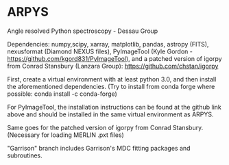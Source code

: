 # ARPYS

Angle resolved Python spectroscopy - Dessau Group

Dependencies: 
numpy,scipy, xarray, matplotlib, pandas, astropy (FITS), nexusformat (Diamond NEXUS files),
PyImageTool (Kyle Gordon - https://github.com/kgord831/PyImageTool), and a patched version
of igorpy from Conrad Stansbury (Lanzara Group): https://github.com/chstan/igorpy

First, create a virtual environment with at least python 3.0, and then install the aforementioned
dependencies. (Try to install from conda forge where possible: conda install -c conda-forge)

For PyImageTool, the installation instructions can be found at the github link above and should be
installed in the same virtual environment as ARPYS.

Same goes for the patched version of igorpy from Conrad Stansbury. (Necessary for loading MERLIN .pxt files)

"Garrison" branch includes Garrison's MDC fitting packages and subroutines. 
